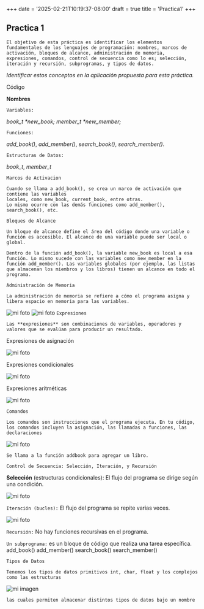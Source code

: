 +++
date = '2025-02-21T10:19:37-08:00'
draft = true
title = 'Practica1'
+++

## Practica 1

```
El objetivo de esta práctica es identificar los elementos fundamentales de los lenguajes de programación: nombres, marcos de activación, bloques de alcance, administración de memoria, expresiones, comandos, control de secuencia como lo es; selección, iteración y recursión, subprogramas, y tipos de datos.
```

_Identificar estos conceptos en la aplicación propuesta para esta práctica._

Código

**Nombres**

``Variables:``

_book_t *new_book;_
_member_t *new_member;_

``Funciones:``

_add_book()_,
_add_member()_,
_search_book()_,
_search_member()_.

``Estructuras de Datos:``

_book_t_,
_member_t_

``Marcos de Activacion``
```
Cuando se llama a add_book(), se crea un marco de activación que contiene las variables
locales, como new_book, current_book, entre otras.
Lo mismo ocurre con las demás funciones como add_member(), search_book(), etc.
```
``Bloques de Alcance``
```
Un bloque de alcance define el área del código donde una variable o función es accesible. El alcance de una variable puede ser local o global.

Dentro de la función add_book(), la variable new_book es local a esa función. Lo mismo sucede con las variables como new_member en la función add_member(). Las variables globales (por ejemplo, las listas que almacenan los miembros y los libros) tienen un alcance en todo el programa.
```
```Administración de Memoria```
```
La administración de memoria se refiere a cómo el programa asigna y libera espacio en memoria para las variables.
```
![mi foto](pl1.png)
![mi foto](pl2.png)
``Expresiones``
```
Las **expresiones** son combinaciones de variables, operadores y valores que se evalúan para producir un resultado.
```
Expresiones de asignación

![mi foto](pl3.png)

Expresiones condicionales

![mi foto](pl4.png)

Expresiones aritméticas

![mi foto](pl5.png)

``Comandos``
```
Los comandos son instrucciones que el programa ejecuta. En tu código, los comandos incluyen la asignación, las llamadas a funciones, las declaraciones
```
![mi foto](pl6.png)
```
Se llama a la función addbook para agregar un libro.
```
```Control de Secuencia: Selección, Iteración, y Recursión```

**Selección** (estructuras condicionales): El flujo del programa se dirige según una condición.

![mi foto](pl7.png)

```Iteración (bucles):``` El flujo del programa se repite varias veces.

![mi foto](pl8.png)

```Recursión:``` No hay funciones recursivas en el programa.

```Un subprograma:``` es un bloque de código que realiza una tarea específica.
add_book()
add_member()
search_book()
search_member()

```Tipos de Datos```
```
Tenemos los tipos de datos primitivos int, char, float y los complejos como las estructuras
```
![mi imagen](pl9.png)
```
las cuales permiten almacenar distintos tipos de datos bajo un nombre
```